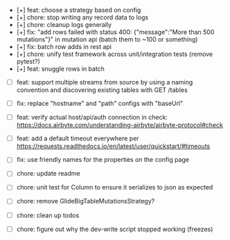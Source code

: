- [+] feat: choose a strategy based on config
- [+] chore: stop writing any record data to logs
- [+] chore: cleanup logs generally
- [+] fix: "add rows failed with status 400: {"message":"More than 500 mutations"}" in mutation api (batch them to ~100 or something)
- [+] fix: batch row adds in rest api
- [+] chore: unify test framework across unit/integration tests (remove pytest?)
- [+] feat: snuggle rows in batch
- [ ] feat: support multiple streams from source by using a naming convention and discovering existing tables with GET /tables
- [ ] fix: replace "hostname" and "path" configs with "baseUrl"
- [ ] feat: verify actual host/api/auth connection in check: https://docs.airbyte.com/understanding-airbyte/airbyte-protocol#check
- [ ] feat: add a default timeout everywhere per https://requests.readthedocs.io/en/latest/user/quickstart/#timeouts
- [ ] fix: use friendly names for the properties on the config page

- [ ] chore: update readme
- [ ] chore: unit test for Column to ensure it serializes to json as expected
- [ ] chore: remove GlideBigTableMutationsStrategy?
- [ ] chore: clean up todos
- [ ] chore: figure out why the dev-write script stopped working (freezes)
